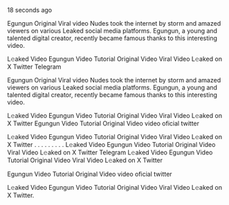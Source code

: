 18 seconds ago

Egungun Original Viral video Nudes took the internet by storm and amazed viewers on various Leaked social media platforms. Egungun, a young and talented digital creator, recently became famous thanks to this interesting video.

L𝚎aked Video Egungun Video Tutorial Original Video Viral Video L𝚎aked on X Twitter Telegram

Egungun Original Viral video Nudes took the internet by storm and amazed viewers on various Leaked social media platforms. Egungun, a young and talented digital creator, recently became famous thanks to this interesting video.

L𝚎aked Video Egungun Video Tutorial Original Video Viral Video L𝚎aked on X Twitter
Egungun Video Tutorial Original Video video oficial twitter

L𝚎aked Video Egungun Video Tutorial Original Video Viral Video L𝚎aked on X Twitter
. . . . . . . . . L𝚎aked Video Egungun Video Tutorial Original Video Viral Video L𝚎aked on X Twitter Telegram
L𝚎aked Video Egungun Video Tutorial Original Video Viral Video L𝚎aked on X Twitter

Egungun Video Tutorial Original Video video oficial twitter

L𝚎aked Video Egungun Video Tutorial Original Video Viral Video L𝚎aked on X Twitter.
